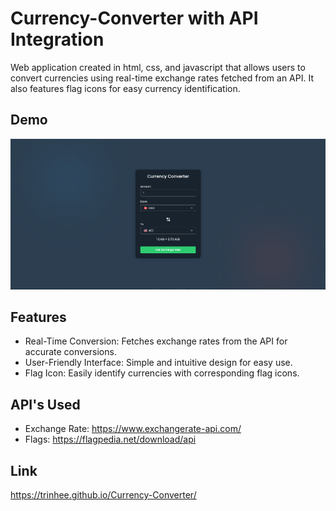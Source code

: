 # Currency-Converter with API Integration

Web application created in html, css, and javascript that allows users to convert currencies using real-time exchange rates fetched from an API.
It also features flag icons for easy currency identification.

## Demo
[![Demo](readme_images/demo.png)](https://youtu.be/efl0fVaA4eg)

## Features
- Real-Time Conversion: Fetches exchange rates from the API for accurate conversions.
- User-Friendly Interface: Simple and intuitive design for easy use.
- Flag Icon: Easily identify currencies with corresponding flag icons.

## API's Used
- Exchange Rate: https://www.exchangerate-api.com/
- Flags: https://flagpedia.net/download/api

## Link
https://trinhee.github.io/Currency-Converter/
